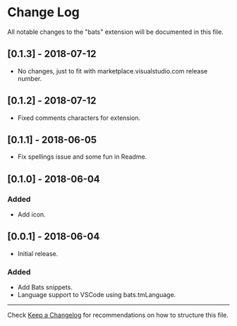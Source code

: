 # Change Log

All notable changes to the "bats" extension will be documented in this file.

## [0.1.3] - 2018-07-12

- No changes, just to fit with marketplace.visualstudio.com release number.

## [0.1.2] - 2018-07-12

- Fixed comments characters for extension.

## [0.1.1] - 2018-06-05

- Fix spellings issue and some fun in Readme.

## [0.1.0] - 2018-06-04

### Added

- Add icon.

## [0.0.1] - 2018-06-04

- Initial release.

### Added

- Add Bats snippets.
- Language support to VSCode using bats.tmLanguage.

---

Check [Keep a Changelog](http://keepachangelog.com/) for recommendations on how to structure this file.
